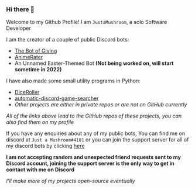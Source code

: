 ### Hi there 👋

Welcome to my Github Profile! I am `JustaMushroom`, a solo Software Developer

I am the creator of a couple of public Discord bots:
- [The Bot of Giving](https://top.gg/bot/775789054448500806)
- [AnimeRater](https://discord.ly/animerater)
- An Unnamed Easter-Themed Bot **(Not being worked on, will start sometime in 2022)**

I have also made some small utility programs in Python:
- [DiceRoller](https://github.com/JustaMushroom/DiceRoller)
- [automatic-discord-game-searcher](https://github.com/JustaMushroom/automatic-discord-game-searcher)
- *Other projects are either in private repos or are not on GitHub currently*

*All of the links above lead to the GitHub repos of these projects, you can also find them on my profile*

If you have any enquiries about any of my public bots, You can find me on discord at `Just a Mushroom#4101` or you can join the support server for all of my discord bots by clicking [here](https://discord.gg/XUX3x8ZWrp)

**I am not accepting random and unexpected friend requests sent to my Discord account, joining the support server is the only way to get in contact with me on Discord**


*I'll make more of my projects open-source eventually*


<!--
**JustaMushroom/JustaMushroom** is a ✨ _special_ ✨ repository because its `README.md` (this file) appears on your GitHub profile.

Here are some ideas to get you started:

- 🔭 I’m currently working on ...
- 🌱 I’m currently learning ...
- 👯 I’m looking to collaborate on ...
- 🤔 I’m looking for help with ...
- 💬 Ask me about ...
- 📫 How to reach me: ...
- 😄 Pronouns: ...
- ⚡ Fun fact: ...
-->
